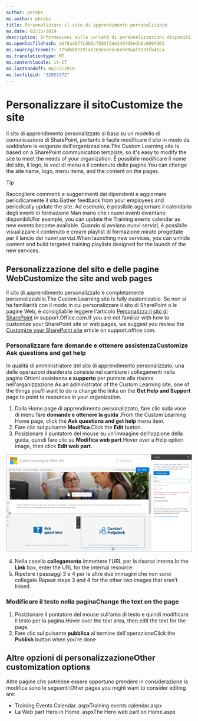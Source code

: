 ```yaml
---
author: pkrebs
ms.author: pkrebs
title: Personalizzare il sito di apprendimento personalizzato
ms.date: 02/15/2019
description: Informazioni sulla varietà di personalizzazioni disponibili con l'apprendimento personalizzato per Office 365
ms.openlocfilehash: e6f8ad87fcdb6cf50df2de2487d5eda6c689fd03
ms.sourcegitcommit: 775d6807291ab263eea5ec649d9aaf1933fb41ca
ms.translationtype: MT
ms.contentlocale: it-IT
ms.lasthandoff: 04/23/2019
ms.locfileid: "32055372"
---
```

# <a name="customize-the-site"></a><span data-ttu-id="8caa1-103">Personalizzare il sito</span><span class="sxs-lookup"><span data-stu-id="8caa1-103">Customize the site</span></span>

<span data-ttu-id="8caa1-104">Il sito di apprendimento personalizzato si basa su un modello di comunicazione di SharePoint, pertanto è facile modificare il sito in modo da soddisfare le esigenze dell'organizzazione.</span><span class="sxs-lookup"><span data-stu-id="8caa1-104">The Custom Learning site is based on a SharePoint communication template, so it's easy to modify the site to meet the needs of your organization.</span></span> <span data-ttu-id="8caa1-105">È possibile modificare il nome del sito, il logo, le voci di menu e il contenuto delle pagine.</span><span class="sxs-lookup"><span data-stu-id="8caa1-105">You can change the site name, logo, menu items, and the content on the pages.</span></span> 

> [!TIP]
> <span data-ttu-id="8caa1-106">Raccogliere commenti e suggerimenti dai dipendenti e aggiornare periodicamente il sito.</span><span class="sxs-lookup"><span data-stu-id="8caa1-106">Gather feedback from your employees and periodically update the site.</span></span> <span data-ttu-id="8caa1-107">Ad esempio, è possibile aggiornare il calendario degli eventi di formazione Man mano che i nuovi eventi diventano disponibili.</span><span class="sxs-lookup"><span data-stu-id="8caa1-107">For example, you can update the Training events calendar as new events become available.</span></span> <span data-ttu-id="8caa1-108">Quando si avviano nuovi servizi, è possibile visualizzare il contenuto e creare playlist di formazione mirate progettate per il lancio dei nuovi servizi.</span><span class="sxs-lookup"><span data-stu-id="8caa1-108">When launching new services, you can unhide content and build targeted training playlists designed for the launch of the new services.</span></span> 

## <a name="customize-the-site-and-web-pages"></a><span data-ttu-id="8caa1-109">Personalizzazione del sito e delle pagine Web</span><span class="sxs-lookup"><span data-stu-id="8caa1-109">Customize the site and web pages</span></span>

<span data-ttu-id="8caa1-110">Il sito di apprendimento personalizzato è completamente personalizzabile.</span><span class="sxs-lookup"><span data-stu-id="8caa1-110">The Custom Learning site is fully customizable.</span></span> <span data-ttu-id="8caa1-111">Se non si ha familiarità con il modo in cui personalizzare il sito di SharePoint o le pagine Web, è consigliabile leggere l'articolo [Personalizza il sito di SharePoint](https://support.office.com/en-us/article/customize-your-sharepoint-site-320b43e5-b047-4fda-8381-f61e8ac7f59b) in support.Office.com.</span><span class="sxs-lookup"><span data-stu-id="8caa1-111">If you are not familiar with how to customize your SharePoint site or web pages, we suggest you review the [Customize your SharePoint site](https://support.office.com/en-us/article/customize-your-sharepoint-site-320b43e5-b047-4fda-8381-f61e8ac7f59b) article on support.office.com.</span></span> 

### <a name="customize-ask-questions-and-get-help"></a><span data-ttu-id="8caa1-112">Personalizzare fare domande e ottenere assistenza</span><span class="sxs-lookup"><span data-stu-id="8caa1-112">Customize Ask questions and get help</span></span>

<span data-ttu-id="8caa1-113">In qualità di amministratore del sito di apprendimento personalizzato, una delle operazioni desiderate consiste nel cambiare i collegamenti nella pagina Ottieni assistenza **e supporto** per puntare alle risorse nell'organizzazione.</span><span class="sxs-lookup"><span data-stu-id="8caa1-113">As an administrator of the Custom Learning site, one of the things you’ll want to do is change the links on the **Get Help and Support** page to point to resources in your organization.</span></span> 

1.  <span data-ttu-id="8caa1-114">Dalla Home page di apprendimento personalizzato, fare clic sulla voce di menu fare **domande e ottenere la guida** .</span><span class="sxs-lookup"><span data-stu-id="8caa1-114">From the Custom Learning Home page, click the **Ask questions and get help** menu item.</span></span>
2.  <span data-ttu-id="8caa1-115">Fare clic sul pulsante **Modifica**.</span><span class="sxs-lookup"><span data-stu-id="8caa1-115">Click the **Edit** button.</span></span>
3.  <span data-ttu-id="8caa1-116">Posizionare il puntatore del mouse su un'immagine dell'opzione della guida, quindi fare clic su **Modifica web part**.</span><span class="sxs-lookup"><span data-stu-id="8caa1-116">Hover over a Help option image, then click **Edit web part**.</span></span>

![CG-EDITHELP. png](media/cg-edithelp.png)

4.  <span data-ttu-id="8caa1-118">Nella casella **collegamento** immettere l'URL per la risorsa interna.</span><span class="sxs-lookup"><span data-stu-id="8caa1-118">In the **Link** box, enter the URL for the internal resource.</span></span> 
5.  <span data-ttu-id="8caa1-119">Ripetere i passaggi 3 e 4 per le altre due immagini che non sono collegate.</span><span class="sxs-lookup"><span data-stu-id="8caa1-119">Repeat steps 3 and 4 for the other two images that aren’t linked.</span></span>

### <a name="change-the-text-on-the-page"></a><span data-ttu-id="8caa1-120">Modificare il testo nella pagina</span><span class="sxs-lookup"><span data-stu-id="8caa1-120">Change the text on the page</span></span>

1. <span data-ttu-id="8caa1-121">Posizionare il puntatore del mouse sull'area di testo e quindi modificare il testo per la pagina.</span><span class="sxs-lookup"><span data-stu-id="8caa1-121">Hover over the text area, then edit the text for the page.</span></span> 
2. <span data-ttu-id="8caa1-122">Fare clic sul pulsante **pubblica** al termine dell'operazione</span><span class="sxs-lookup"><span data-stu-id="8caa1-122">Click the **Publish** button when you’re done</span></span>

## <a name="other-customization-options"></a><span data-ttu-id="8caa1-123">Altre opzioni di personalizzazione</span><span class="sxs-lookup"><span data-stu-id="8caa1-123">Other customization options</span></span>
<span data-ttu-id="8caa1-124">Altre pagine che potrebbe essere opportuno prendere in considerazione la modifica sono le seguenti:</span><span class="sxs-lookup"><span data-stu-id="8caa1-124">Other pages you might want to consider editing are:</span></span>

- <span data-ttu-id="8caa1-125">Training Events Calendar. aspx</span><span class="sxs-lookup"><span data-stu-id="8caa1-125">Training events calendar.aspx</span></span>
- <span data-ttu-id="8caa1-126">La Web part Hero in Home. aspx</span><span class="sxs-lookup"><span data-stu-id="8caa1-126">The Hero web part on Home.aspx</span></span>


